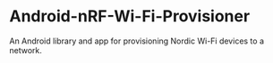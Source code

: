 # Android-nRF-Wi-Fi-Provisioner
An Android library and app for provisioning Nordic Wi-Fi devices to a network.
